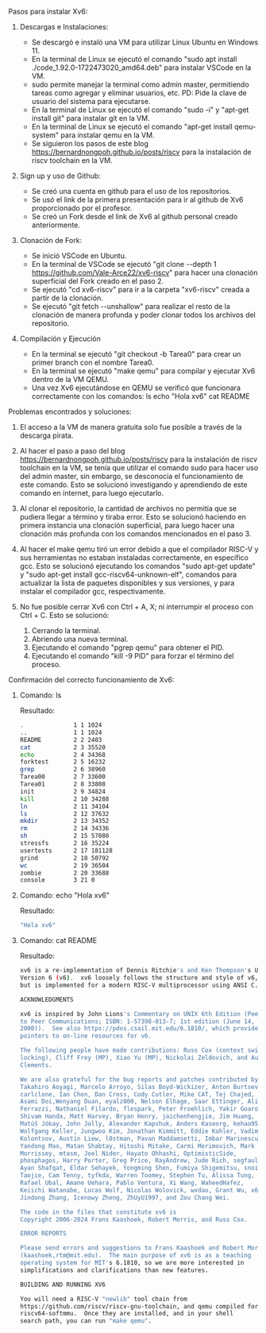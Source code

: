 Pasos para instalar Xv6:

1. Descargas e Instalaciones:
	- Se descargó e instaló una VM para utilizar Linux Ubuntu en Windows 11.
	- En la terminal de Linux se ejecutó el comando "sudo apt install ./code_1.92.0-1722473020_amd64.deb" para instalar VSCode en la VM.
	* sudo permite manejar la terminal como admin master, permitiendo tareas como agregar y eliminar usuarios, etc. PD: Pide la clave de usuario del sistema para ejecutarse.
	- En la terminal de Linux se ejecutó el comando "sudo -i" y "apt-get install git" para instalar git en la VM.
	- En la terminal de Linux se ejecutó el comando "apt-get install qemu-system" para instalar qemu en la VM.
	- Se siguieron los pasos de este blog https://bernardnongpoh.github.io/posts/riscv para la instalación de riscv toolchain en la VM.

2. Sign up y uso de  Github:
	- Se creó una cuenta en github para el uso de los repositorios.
	- Se usó el link de la primera presentación para ir al github de Xv6 proporcionado por el profesor.
	- Se creó un Fork desde el link de Xv6 al github personal creado anteriormente.

3. Clonación de Fork:
	- Se inició VSCode en Ubuntu.
	- En la terminal de VSCode se ejecutó "git clone --depth 1 https://github.com/Vale-Arce22/xv6-riscv" para hacer una clonación superficial del Fork creado en el paso 2.
	- Se ejecutó "cd xv6-riscv" para ir a la carpeta "xv6-riscv" creada a partir de la clonación.
	- Se ejecutó "git fetch --unshallow" para realizar el resto de la clonación de manera profunda y poder clonar todos los archivos del repositorio.
	
4. Compilación y Ejecución
	- En la terminal se ejecutó "git checkout -b Tarea0" para crear un primer branch con el nombre Tarea0.
	- En la terminal se ejecutó "make qemu" para compilar y ejecutar Xv6 dentro de la VM QEMU.
	- Una vez Xv6 ejecutándose en QEMU se verificó que funcionara correctamente con los comandos: 
		ls
		echo "Hola xv6"
		cat README

Problemas encontrados y soluciones:
 1. El acceso a la VM de manera gratuita solo fue posible a través de la descarga pirata.

 2. Al hacer el paso a paso del blog https://bernardnongpoh.github.io/posts/riscv para la instalación de riscv toolchain en la VM, se tenía que utilizar el comando sudo para hacer uso del admin master, sin embargo, se desconocía el funcionamiento de este comando. Esto se solucionó investigando y aprendiendo de este comando en internet, para luego ejecutarlo.

 3. Al clonar el repositorio, la cantidad de archivos no permitía que se pudiera llegar a término y tiraba error. Esto se solucionó haciendo en primera instancia una clonación superficial, para luego hacer una clonación más profunda con los comandos mencionados en el paso 3.

 4. Al hacer el make qemu tiró un error debido a que el compilador RISC-V y sus herramientas no estaban instaladas correctamente, en específico gcc. Esto se solucionó ejecutando los comandos "sudo apt-get update" y "sudo apt-get install gcc-riscv64-unknown-elf", comandos para actualizar la lista de paquetes disponibles y sus versiones, y para instalar el compilador gcc, respectivamente.

 5. No fue posible cerrar Xv6 con Ctrl + A, X; ni interrumpir el proceso con Ctrl + C. Esto se solucionó:
	1) Cerrando la terminal.
	2) Abriendo una nueva terminal.
	3) Ejecutando el comando "pgrep qemu" para obtener el PID.
	4) Ejecutando el comando "kill -9 PID" para forzar el término del proceso.

Confirmación del correcto funcionamiento de Xv6:

 1. Comando: ls

	Resultado: 

	```bash
	.              1 1 1024
	..             1 1 1024
	README         2 2 2403
	cat            2 3 35520
	echo           2 4 34368
	forktest       2 5 16232
	grep           2 6 38960
	Tarea00        2 7 33600
	Tarea01        2 8 33808
	init           2 9 34824
	kill           2 10 34288
	ln             2 11 34104
	ls             2 12 37632
	mkdir          2 13 34352
	rm             2 14 34336
	sh             2 15 57080
	stressfs       2 16 35224
	usertests      2 17 181128
	grind          2 18 50792
	wc             2 19 36504
	zombie         2 20 33688
	console        3 21 0

 2. Comando: echo "Hola xv6"

	Resultado: 
	
	```bash
	"Hola xv6"

 3. Comando: cat README

	Resultado:

	```bash
	xv6 is a re-implementation of Dennis Ritchie's and Ken Thompson's Unix
	Version 6 (v6).  xv6 loosely follows the structure and style of v6,
	but is implemented for a modern RISC-V multiprocessor using ANSI C.

	ACKNOWLEDGMENTS

	xv6 is inspired by John Lions's Commentary on UNIX 6th Edition (Peer
	to Peer Communications; ISBN: 1-57398-013-7; 1st edition (June 14,
	2000)).  See also https://pdos.csail.mit.edu/6.1810/, which provides
	pointers to on-line resources for v6.

	The following people have made contributions: Russ Cox (context switching,
	locking), Cliff Frey (MP), Xiao Yu (MP), Nickolai Zeldovich, and Austin
	Clements.

	We are also grateful for the bug reports and patches contributed by
	Takahiro Aoyagi, Marcelo Arroyo, Silas Boyd-Wickizer, Anton Burtsev,
	carlclone, Ian Chen, Dan Cross, Cody Cutler, Mike CAT, Tej Chajed,
	Asami Doi,Wenyang Duan, eyalz800, Nelson Elhage, Saar Ettinger, Alice
	Ferrazzi, Nathaniel Filardo, flespark, Peter Froehlich, Yakir Goaron,
	Shivam Handa, Matt Harvey, Bryan Henry, jaichenhengjie, Jim Huang,
	Matúš Jókay, John Jolly, Alexander Kapshuk, Anders Kaseorg, kehao95,
	Wolfgang Keller, Jungwoo Kim, Jonathan Kimmitt, Eddie Kohler, Vadim
	Kolontsov, Austin Liew, l0stman, Pavan Maddamsetti, Imbar Marinescu,
	Yandong Mao, Matan Shabtay, Hitoshi Mitake, Carmi Merimovich, Mark
	Morrissey, mtasm, Joel Nider, Hayato Ohhashi, OptimisticSide,
	phosphagos, Harry Porter, Greg Price, RayAndrew, Jude Rich, segfault,
	Ayan Shafqat, Eldar Sehayek, Yongming Shen, Fumiya Shigemitsu, snoire,
	Taojie, Cam Tenny, tyfkda, Warren Toomey, Stephen Tu, Alissa Tung,
	Rafael Ubal, Amane Uehara, Pablo Ventura, Xi Wang, WaheedHafez,
	Keiichi Watanabe, Lucas Wolf, Nicolas Wolovick, wxdao, Grant Wu, x653,
	Jindong Zhang, Icenowy Zheng, ZhUyU1997, and Zou Chang Wei.

	The code in the files that constitute xv6 is
	Copyright 2006-2024 Frans Kaashoek, Robert Morris, and Russ Cox.

	ERROR REPORTS

	Please send errors and suggestions to Frans Kaashoek and Robert Morris
	(kaashoek,rtm@mit.edu).  The main purpose of xv6 is as a teaching
	operating system for MIT's 6.1810, so we are more interested in
	simplifications and clarifications than new features.

	BUILDING AND RUNNING XV6

	You will need a RISC-V "newlib" tool chain from
	https://github.com/riscv/riscv-gnu-toolchain, and qemu compiled for
	riscv64-softmmu.  Once they are installed, and in your shell
	search path, you can run "make qemu".